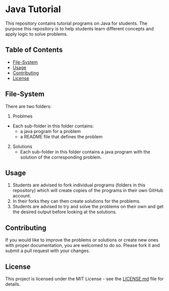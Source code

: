 # Java Tutorial

This repository contains tutorial programs on Java for students. The purpose this repository is to help students learn different concepts and apply logic to solve problems.

## Table of Contents

- [File-System](#file-system)
- [Usage](#usage)
- [Contributing](#contributing)
- [License](#license)

## File-System

There are two folders:

1. Problmes
  - Each sub-folder in this folder contains:
    - a java program for a problem
    - a README file that defines the problem

2. Solutions
   - Each sub-folder in this folder contains a java program with the solution of the corresponding problem.

## Usage

1. Students are advised to fork individual programs (folders in this repository) which will create copies of the programs in their own GitHub account.
2. In their forks they can then create solutions for the problems.
3. Students are advised to try and solve the problems on their own and get the desired output before looking at the solutions.

## Contributing

If you would like to improve the problems or solutions or create new ones with proper documentation, you are welcomed to do so. Please fork it and submit a pull request with your changes.

## License

This project is licensed under the MIT License - see the [LICENSE.md](LICENSE.md) file for details.
